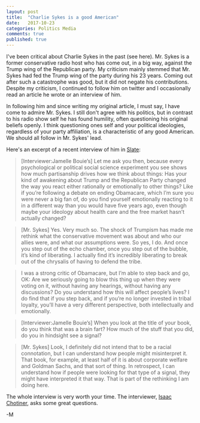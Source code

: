 ```yaml
---
layout: post
title:  "Charlie Sykes is a good American"
date:   2017-10-23
categories: Politics Media
comments: true
published: true
---
```


I've been critical about Charlie Sykes in the past (see here). Mr. Sykes is a former conservative radio host who has come out, in a big way, against the Trump wing of the Republican party.  My criticism mainly stemmed that Mr. Sykes had fed the Trump wing of the party during his 23 years.  Coming out after such a catastrophe was good, but it did not negate his contributions. Despite my criticism, I continued to follow him on twitter and I occasionally read an article he wrote or an interview of him.  

In following him and since writing my original article, I must say, I have come to admire Mr. Sykes.  I still don't agree with his politics, but in contrast to his radio show self he has found humility, often questioning his original beliefs openly.  I think questioning ones self and your political ideologies, regardless of your party affiliation, is a characteristic of  any good American. We should all follow in Mr. Sykes' lead.   

Here's an excerpt of a recent interview of him in [Slate](http://www.slate.com/articles/news_and_politics/interrogation/2017/10/charlie_sykes_was_a_conservative_radio_star_then_trump_won.html):


>  [Interviewer:Jamelle Bouie’s] Let me ask you then, because every psychological or political social science experiment you see shows how much partisanship drives how we think about things: Has your kind of awakening about Trump and the Republican Party changed the way you react either rationally or emotionally to other things? Like if you’re following a debate on ending Obamacare, which I’m sure you were never a big fan of, do you find yourself emotionally reacting to it in a different way than you would have five years ago, even though maybe your ideology about health care and the free market hasn’t actually changed?

> [Mr. Sykes] Yes. Very much so. The shock of Trumpism has made me rethink what the conservative movement was about and who our allies were, and what our assumptions were. So yes, I do. And once you step out of the echo chamber, once you step out of the bubble, it’s kind of liberating. I actually find it’s incredibly liberating to break out of the chrysalis of having to defend the tribe.

> I was a strong critic of Obamacare, but I’m able to step back and go, OK: Are we seriously going to blow this thing up when they were voting on it, without having any hearings, without having any discussions? Do you understand how this will affect people’s lives? I do find that if you step back, and if you’re no longer invested in tribal loyalty, you’ll have a very different perspective, both intellectually and emotionally.


> [Interviewer:Jamelle Bouie’s] When you look at the title of your book, do you think that was a brain fart? How much of the stuff that you did, do you in hindsight see a signal?

> [Mr. Sykes] Look, I definitely did not intend that to be a racial connotation, but I can understand how people might misinterpret it. That book, for example, at least half of it is about corporate welfare and Goldman Sachs, and that sort of thing. In retrospect, I can understand how if people were looking for that type of a signal, they might have interpreted it that way. That is part of the rethinking I am doing here.

The whole interview is very worth your time. The interviewer,  [Isaac Chotiner](http://www.slate.com/authors.isaac_chotiner.html), asks some great questions. 

-M